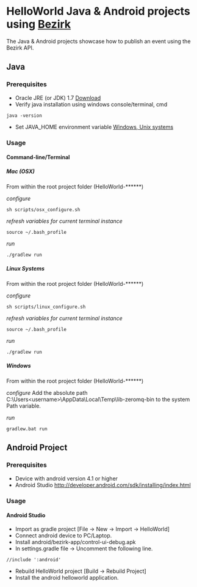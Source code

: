 # HelloWorld Java & Android projects using [Bezirk](http://rb-bezirk.bosch.com/) 
The Java & Android projects showcase how to publish an event using the Bezirk API. 

## Java
### Prerequisites 
* Oracle JRE (or JDK) 1.7 [Download](http://www.oracle.com/technetwork/java/javase/downloads/jdk7-downloads-1880260.html)
* Verify java installation using windows console/terminal, cmd
```
java -version
```
* Set JAVA_HOME environment variable [Windows, Unix systems](https://docs.oracle.com/cd/E19509-01/820-3208/inst_cli_jdk_javahome_t/)

### Usage

#### Command-line/Terminal

##### Mac (OSX)

From within the root project folder (HelloWorld-******)

*configure*
```
sh scripts/osx_configure.sh
```

*refresh variables for current terminal instance* 
```
source ~/.bash_profile
```

*run*
```
./gradlew run
```

##### Linux Systems

From within the root project folder (HelloWorld-******)

*configure*
```
sh scripts/linux_configure.sh
```

*refresh variables for current terminal instance* 
```
source ~/.bash_profile
```

*run*
```
./gradlew run
```

##### Windows

From within the root project folder (HelloWorld-******)

*configure*
Add the absolute path C:\Users\<username>\AppData\Local\Temp\lib-zeromq-bin to the system Path variable.
 
*run*
```
gradlew.bat run
```


## Android Project
### Prerequisites 
* Device with android version 4.1 or higher
* Android Studio http://developer.android.com/sdk/installing/index.html

### Usage
#### Android Studio
* Import as gradle project [File -> New -> Import -> HelloWorld]
* Connect android device to PC/Laptop.
* Install android/bezirk-app/control-ui-debug.apk
* In settings.gradle file -> Uncomment the following line.
```
//include ':android'
```
* Rebuild HelloWorld project [Build -> Rebuild Project]
* Install the android helloworld application.
